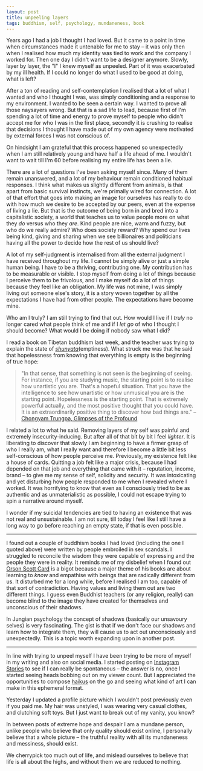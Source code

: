 ```yaml
---
layout: post
title: unpeeling layers
tags: buddhism, self, psychology, mundaneness, book
---
```

Years ago I had a job I thought I had loved. But it came to a point in time when circumstances made it untenable for me to stay – it was only then when I realised how much my identity was tied to work and the company I worked for. Then one day I didn't want to be a designer anymore. Slowly, layer by layer, the "I" I knew myself as unpeeled. Part of it was exacerbated by my ill health. If I could no longer do what I used to be good at doing, what is left? 

After a ton of reading and self-contemplation I realised that a lot of what I wanted and who I thought I was, was simply conditioning and a response to my environment. I wanted to be seen a certain way. I wanted to prove all those naysayers wrong.  But that is a sad life to lead, because first of I'm spending a lot of time and energy to prove myself to people who didn't accept me for who I was in the first place, secondly it is crushing to realise that decisions I thought I have made out of my own agency were motivated by external forces I was not conscious of.

On hindsight I am grateful that this process happened so unexpectedly when I am still relatively young and have half a life ahead of me. I wouldn't want to wait till I'm 60 before realising my entire life has been a lie.

There are a lot of questions I've been asking myself since. Many of them remain unanswered, and a lot of my behaviour remain conditioned habitual responses. I think what makes us slightly different from animals, is that apart from basic survival instincts, we're primally wired for connection. A lot of that effort that goes into making an image for ourselves has really to do with how much we desire to be accepted by our peers, even at the expense of living a lie. But that is the outcome of being born in and bred into a capitalistic society, a world that teaches us to value people more on what they _do_ versus who they _are_. Kind people are nice, warm and fuzzy, but who do we really admire? Who does society reward? Why spend our lives being kind, giving and sharing when we see billionaires and politicians having all the power to decide how the rest of us should live?

A lot of my self-judgment is internalised from all the external judgment I have received throughout my life. I cannot be simply alive or just a simple human being. I have to be a thriving, contributing one. My contribution has to be measurable or visible. I stop myself from doing a lot of things because I perceive them to be frivolous, and I make myself do a lot of things because they feel like an obligation. My life was not mine, I was simply living out someone else's story, it is a story woven together by all the expectations I have had from other people. The expectations have become mine.

 Who am I truly? I am still trying to find that out. How would I live if I _truly_ no longer cared what people think of me and if I _let go_ of who I thought I should become? What would I be doing if nobody saw what I did? 
 
I read a book on Tibetan buddhism last week, and the teacher was trying to explain the state of [_shunyata_](https://en.wikipedia.org/wiki/%C5%9A%C5%ABnyat%C4%81)(emptiness). What struck me was that he said that hopelessness from knowing that everything is empty is the beginning of true hope:

> "In that sense, that something is not seen is the beginning of seeing. For instance, if you are studying music, the starting point is to realise how unartistic you are. That's a hopeful situation. That you have the intelligence to see how unartistic or how unmusical you are is the starting point. Hopelessness is the starting point. That is extremely powerful actually, and the most positive thought that you could have. It is an extraordinarily positive thing to discover how bad things are." – [Chongyam Trungpa, Glimpses of the Profound](https://www.goodreads.com/book/show/25893765-glimpses-of-the-profound)

I related a lot to what he said. Removing layers of my self was painful and extremely insecurity-inducing. But after all of that bit by bit I feel _lighter_. It is liberating to discover that slowly I am beginning to have a firmer grasp of who I really am, what I really want and therefore I become a little bit less self-conscious of how people perceive me. Previously, my existence felt like a house of cards. Quitting a job felt like a major crisis, because I had depended on that job and everything that came with it – reputation, income, brand – to give me my sense of self, solidity and security. It was intoxicating and yet disturbing how people responded to me when I revealed where I worked. It was horrifying to know that even as I consciously tried to be as authentic and as unmaterialistic as possible, I could not escape trying to spin a narrative around myself.

I wonder if my suicidal tendencies are tied to having an existence that was not real and unsustainable. I am not sure, till today I feel like I still have a long way to go before reaching an empty state, if that is even possible.

----
I found out a couple of buddhism books I had loved (including the one I quoted above) were written by people embroiled in sex scandals. I struggled to reconcile the wisdom they were capable of expressing and the people they were in reality. It reminds me of my disbelief when I found out [Orson Scott Card](https://en.wikipedia.org/wiki/Orson_Scott_Card) is a bigot because a major theme of his books are about learning to _know_ and empathise with beings that are radically different from us. It disturbed me for a long while, before I realised I am too, capable of that sort of contradiction. Having values and living them out are two different things. I guess even Buddhist teachers (or any religion, really) can become blind to the image they have created for themselves and unconscious of their shadows. 

In Jungian psychology the concept of shadows (basically our unsavoury selves) is very fascinating. The gist is that if we don't face our shadows and learn how to integrate them, they will cause us to act out unconsciously and unexpectedly. This is a topic worth expanding upon in another post.

----
In line with trying to unpeel myself I have been trying to be more of myself in my writing and also on social media. I started posting on [Instagram Stories](https://www.instagram.com/stories/wynlim) to see if I can really be spontaneous – the answer is no, once I started seeing heads bobbing out on my viewer count. But I appreciated the opportunities to compose [haikus](https://www.instagram.com/stories/highlights/17991026815042835/) on the go and seeing what kind of art I can make in this ephemeral format.

Yesterday I updated a profile picture which I wouldn't post previously even if you paid me. My hair was unstyled, I was wearing very casual clothes, and clutching soft toys. But I just want to break out of my vanity, you know?

In between posts of extreme hope and despair I am a mundane person, unlike people who believe that only quality should exist online, I personally believe that a whole picture – the truthful reality with all its mundaneness and messiness, should exist.

We cherrypick too much out of life, and mislead ourselves to believe that life is all about the highs, and without them we are reduced to nothing.
